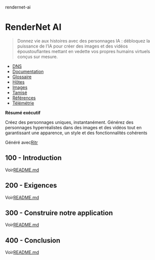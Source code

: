 rendernet-ai

# RenderNet AI

> Donnez vie aux histoires avec des personnages IA : débloquez la puissance de l’IA pour créer des images et des vidéos époustouflantes mettant en vedette vos propres humains virtuels conçus sur mesure.

-   [DNS](./DNS.md)
-   [Documentation](./DOCUMENTATION.md)
-   [Glossaire](./GLOSSARY.md)
-   [Hôtes](./HOSTS.md)
-   [Images](./IMAGES.md)
-   [Tamisé](./PODMAN.md)
-   [Références](./REFERENCES.md)
-   [Télémétrie](./TELEMETRY.md)

**Résumé exécutif**

Créez des personnages uniques, instantanément. Générez des personnages hyperréalistes dans des images et des vidéos tout en garantissant une apparence, un style et des fonctionnalités cohérents

Généré avec[Ritr](https://app.rytr.me)

## 100 - Introduction

Voir[README.md](./100/README.md)

## 200 - Exigences

Voir[README.md](./200/README.md)

## 300 - Construire notre application

Voir[README.md](./300/README.md)

## 400 - Conclusion

Voir[README.md](./400/README.md)
